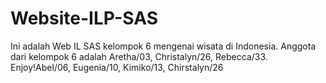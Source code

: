 # Website-ILP-SAS
Ini adalah Web IL SAS kelompok 6 mengenai wisata di Indonesia. Anggota dari kelompok 6 adalah Aretha/03, Christalyn/26, Rebecca/33. Enjoy!Abel/06, Eugenia/10, Kimiko/13, Chirstalyn/26
